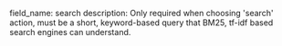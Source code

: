 field_name: search
description: Only required when choosing 'search' action, must be a short, keyword-based query that BM25, tf-idf based search engines can understand.